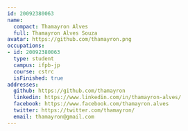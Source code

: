 ```yaml
---
id: 20092380063
name:
  compact: Thamayron Alves
  full: Thamayron Alves Souza
avatar: https://github.com/thamayron.png
occupations:
- id: 20092380063
  type: student
  campus: ifpb-jp
  course: cstrc
  isFinished: true
addresses:
  github: https://github.com/thamayron
  linkedin: https://www.linkedin.com/in/thamayron-alves/
  facebook: https://www.facebook.com/thamayron.alves
  twitter: https://twitter.com/thamayron/
  email: thamayron@gmail.com
---
```

